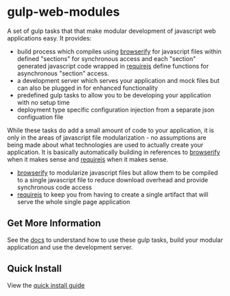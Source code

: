 gulp-web-modules
================

A set of gulp tasks that that make modular development of javascript web applications easy.  It provides:
* build process which compiles using [browserify](http://browserify.org/) for javascript files within defined "sections" for synchronous access and each "section" generated javascript code wrapped in [requirejs](http://requirejs.org/) define functions for asynchronous "section" access.
* a development server which serves your application and mock files but can also be plugged in for enhanced functionality
* predefined gulp tasks to allow you to be developing your application with no setup time
* deployment type specific configuration injection from a separate json configuation file

While these tasks do add a small amount of code to your application, it is only in the areas of javascript file modularization - no assumptions are being made about what technologies are used to actually create your application.  It is basically automatically building in references to [browserify](http://browserify.org/) when it makes sense and [requirejs](http://requirejs.org/) when it makes sense.
* [browserify](http://browserify.org/) to modularize javascript files but allow them to be compiled to a single javascript file to reduce download overhead and provide synchronous code access
* [requirejs](http://requirejs.org/) to keep you from having to create a single artifact that will serve the whole single page application

Get More Information
------------
See the [docs](./docs/index.md) to understand how to use these gulp tasks, build your modular application and use the development server.

Quick Install
------------
View the [quick install guide](./docs/quick-install.md)